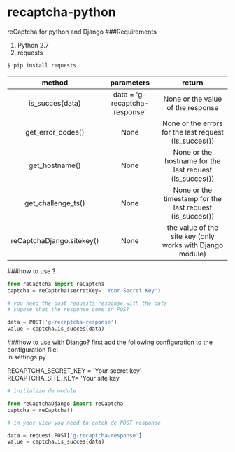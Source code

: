 # recaptcha-python
reCaptcha for python and Django
###Requirements
1. Python 2.7
2. requests 
```sh
$ pip install requests
```

| method    |parameters|return|  
|:---:|:---:|:---:|
|is_succes(data)| data  = 'g-recaptcha-response' | None or the value of the response|
|get_error_codes()| None |None or the errors for the last request (is_succes())|
|get_hostname()| None | None or the hostname for the last request (is_succes())|
|get_challenge_ts()|None |  None or the timestamp for the last request (is_succes())|
|reCaptchaDjango.sitekey()| None | the value of the site key (only works with Django module)|

###how to use ?
```py
from reCaptcha import reCaptcha
captcha = reCaptcha(secretKey= 'Your Secret Key')

# you need the post requests response with the data 
# supose that the response come in POST

data = POST['g-recaptcha-response']
value = captcha.is_succes(data)
```
###how to use with Django?
first add the following configuration to the configuration file:  
in settings.py

RECAPTCHA_SECRET_KEY = 'Your secret key'  
RECAPTCHA_SITE_KEY= 'Your site key


```py
# initialize de module

from reCaptchaDjango import reCaptcha
captcha = reCaptcha()

# in your view you need to catch de POST response

data = request.POST['g-recaptcha-response']
value = captcha.is_succes(data)
```